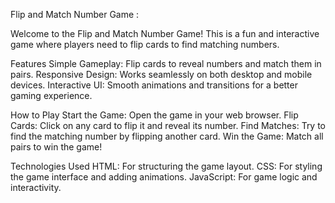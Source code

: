 Flip and Match Number Game :

Welcome to the Flip and Match Number Game! This is a fun and interactive game where players need to flip cards to find matching numbers.

Features
Simple Gameplay: Flip cards to reveal numbers and match them in pairs.
Responsive Design: Works seamlessly on both desktop and mobile devices.
Interactive UI: Smooth animations and transitions for a better gaming experience.

How to Play
Start the Game: Open the game in your web browser.
Flip Cards: Click on any card to flip it and reveal its number.
Find Matches: Try to find the matching number by flipping another card.
Win the Game: Match all pairs to win the game!

Technologies Used
HTML: For structuring the game layout.
CSS: For styling the game interface and adding animations.
JavaScript: For game logic and interactivity.
